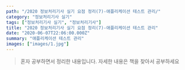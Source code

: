 ```yaml
---
path: "/2020 정보처리기사 실기 요점 정리(7)-애플리케이션 테스트 관리/"
category: "정보처리기사 실기"
tags: ["정보처리기사 실기", "정보처리기사"]
title: "2020 정보처리기사 실기 요점 정리(7)-애플리케이션 테스트 관리"
date: "2020-06-07T22:06:00.000Z"
summary: "애플리케이션 테스트 관리"
images: ["images/1.jpg"]
---
```


> 혼자 공부하면서 정리한 내용입니다. 자세한 내용은 책을 찾아서 공부하세요

